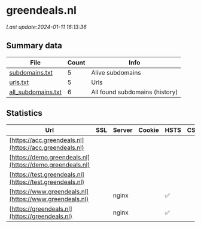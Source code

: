 # greendeals.nl
*Last update:2024-01-11 16:13:36*
## Summary data
| File       | Count | Info |
|------------|-------|------|
|[subdomains.txt](/data/greendeals/subdomains.txt)|5|Alive subdomains|
|[urls.txt](/data/greendeals/urls.txt)|5|Urls|
|[all_subdomains.txt](/data/greendeals/all_subdomains.txt)|6|All found subdomains (history)|
## Statistics
| Url | SSL | Server | Cookie | HSTS | CSP | XFO | XXP | RP | Tech |
|------------|-------|------|------|------|------|------|------|------|------|
|[https://acc.greendeals.nl](https://acc.greendeals.nl)| | | | | | | |:white_check_mark: | |Basic Nginx| |
|[https://demo.greendeals.nl](https://demo.greendeals.nl)| | | | | | | |:white_check_mark: | |HSTS Nginx| |
|[https://test.greendeals.nl](https://test.greendeals.nl)| | | | | | | |:white_check_mark: | |Basic Nginx| |
|[https://www.greendeals.nl](https://www.greendeals.nl)| |nginx| |:white_check_mark: | |:white_check_mark: | |:white_check_mark: | |:white_check_mark: | |Drupal:10 HSTS Nginx...| |
|[https://greendeals.nl](https://greendeals.nl)| |nginx| |:white_check_mark: | |:white_check_mark: | |:white_check_mark: | |:white_check_mark: | |HSTS Nginx| |